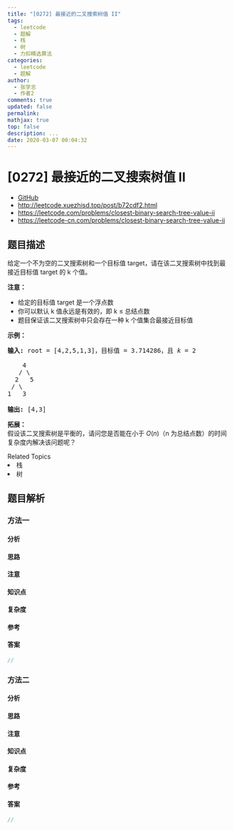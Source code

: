 ```yaml
---
title: "[0272] 最接近的二叉搜索树值 II"
tags:
  - leetcode
  - 题解
  - 栈
  - 树
  - 力扣精选算法
categories:
  - leetcode
  - 题解
author:
  - 张学志
  - 作者2
comments: true
updated: false
permalink:
mathjax: true
top: false
description: ...
date: 2020-03-07 00:04:32
---
```



# [0272] 最接近的二叉搜索树值 II
* [GitHub](https://github.com/algoboy101/LeetCodeCrowdsource/tree/master/_posts/QA/%5B0272%5D%20%E6%9C%80%E6%8E%A5%E8%BF%91%E7%9A%84%E4%BA%8C%E5%8F%89%E6%90%9C%E7%B4%A2%E6%A0%91%E5%80%BC%20II.md)
* http://leetcode.xuezhisd.top/post/b72cdf2.html
* https://leetcode.com/problems/closest-binary-search-tree-value-ii
* https://leetcode-cn.com/problems/closest-binary-search-tree-value-ii


## 题目描述

<p>给定一个不为空的二叉搜索树和一个目标值 target，请在该二叉搜索树中找到最接近目标值 target 的 k 个值。</p>

<p><strong>注意：</strong></p>

<ul>
	<li>给定的目标值 target 是一个浮点数</li>
	<li>你可以默认 k 值永远是有效的，即 k &le; 总结点数</li>
	<li>题目保证该二叉搜索树中只会存在一种&nbsp;k 个值集合最接近目标值</li>
</ul>

<p><strong>示例：</strong></p>

<pre><strong>输入:</strong> root = [4,2,5,1,3]，目标值 = 3.714286，且 <em>k</em> = 2

    4
   / \
  2   5
 / \
1   3

<strong>输出:</strong> [4,3]</pre>

<p><strong>拓展：</strong><br>
假设该二叉搜索树是平衡的，请问您是否能在小于&nbsp;<em>O</em>(<em>n</em>)（n 为总结点数）的时间复杂度内解决该问题呢？</p>
<div><div>Related Topics</div><div><li>栈</li><li>树</li></div></div>


## 题目解析


### 方法一

#### 分析

#### 思路

#### 注意

#### 知识点

#### 复杂度

#### 参考

#### 答案

```cpp
//
```


### 方法二

#### 分析

#### 思路

#### 注意

#### 知识点

#### 复杂度

#### 参考

#### 答案

```cpp
//
```


